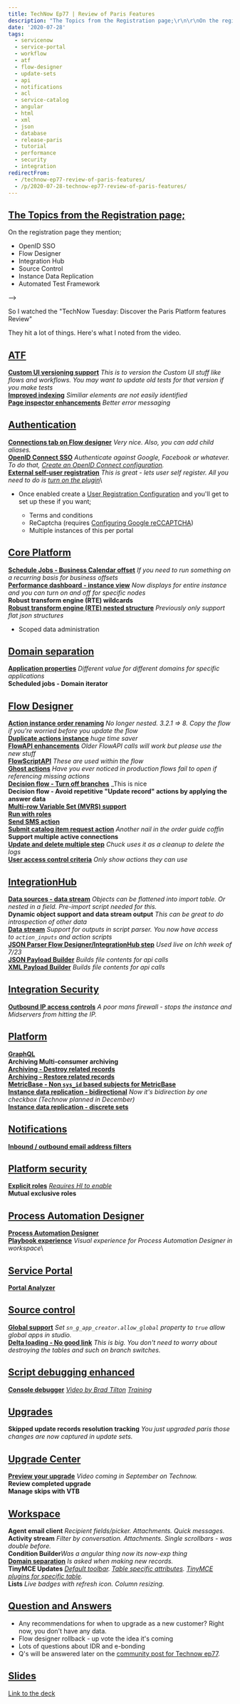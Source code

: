 ```yaml
---
title: TechNow Ep77 | Review of Paris Features
description: "The Topics from the Registration page;\r\n\r\nOn the registration page they mention;\r\n\r\n OpenID SSO\r\n Flow Designer\r\n Integration Hub\r\n Source Control\r\n Instance..."
date: '2020-07-28'
tags:
  - servicenow
  - service-portal
  - workflow
  - atf
  - flow-designer
  - update-sets
  - api
  - notifications
  - acl
  - service-catalog
  - angular
  - html
  - xml
  - json
  - database
  - release-paris
  - tutorial
  - performance
  - security
  - integration
redirectFrom:
  - /technow-ep77-review-of-paris-features/
  - /p/2020-07-28-technow-ep77-review-of-paris-features/
---
```


<!--StartFragment-->

## [The Topics from the Registration page;](https://jace.pro/post/2020-07-28-technow-ep77-paris-features/#the-topics-from-the-registration-page)

On the registration page they mention;

* OpenID SSO
* Flow Designer
* Integration Hub
* Source Control
* Instance Data Replication
* Automated Test Framework

<!-- External image no longer available: <!-- External image: ![](https://jace.pro/post/2020-07-28-technow-ep77-paris-features/register.png) --> -->

So I watched the "TechNow Tuesday: Discover the Paris Platform features Review"

They hit a lot of things. Here's what I noted from the video.

## [ATF](https://jace.pro/post/2020-07-28-technow-ep77-paris-features/#atf)

**[Custom UI versioning support](https://docs.servicenow.com/bundle/paris-application-development/page/administer/auto-test-framework/concept/custom-ui-test-steps.html#d1612322e757)** *This is to version the Custom UI stuff like flows and workflows. You may want to update old tests for that version if you make tests*\
**[Improved indexing](https://docs.servicenow.com/bundle/paris-application-development/page/administer/auto-test-framework/concept/atf-page-inspector.html#d1172595e127)** *Similiar elements are not easily identified*\
**[Page inspector enhancements](https://docs.servicenow.com/bundle/paris-application-development/page/administer/auto-test-framework/concept/atf-page-inspector.html#d1172595e127)** *Better error messaging*

## [Authentication](https://jace.pro/post/2020-07-28-technow-ep77-paris-features/#authentication)

**[Connections tab on Flow designer](https://docs.servicenow.com/bundle/paris-servicenow-platform/page/administer/integrationhub/concept/connections-dashboard.html)** *Very nice. Also, you can add child aliases.*\
**[OpenID Connect SSO](https://docs.servicenow.com/bundle/paris-platform-administration/page/integrate/single-sign-on/concept/OIDC-SSO-overview.html)** *Authenticate against Google, Facebook or whatever. To do that, [Create an OpenID Connect configuration](https://docs.servicenow.com/bundle/paris-platform-administration/page/integrate/single-sign-on/task/create-OIDC-configuration-SSO.html).*\
**[External self-user registration](https://docs.servicenow.com/bundle/paris-servicenow-platform/page/build/service-portal/task/enable-self-registration.html)** *This is great - lets user self register. All you need to do is [turn on the plugin](https://docs.servicenow.com/bundle/paris-platform-administration/page/integrate/authentication/concept/external-user-self-registration.html)*\

* Once enabled create a [User Registration Configuration](https://docs.servicenow.com/bundle/paris-platform-administration/page/integrate/authentication/task/external-user-configuration.html) and you'll get to set up these if you want;

  * Terms and conditions
  * ReCaptcha (requires [Configuring Google reCCAPTCHA](https://docs.servicenow.com/bundle/paris-platform-administration/page/integrate/authentication/task/configure-recaptcha-sp.html))
  * Multiple instances of this per portal

## [Core Platform](https://jace.pro/post/2020-07-28-technow-ep77-paris-features/#core-platform)

**[Schedule Jobs - Business Calendar offset](https://docs.servicenow.com/bundle/paris-platform-administration/page/administer/reference-pages/task/t_ScheduleAScriptExecution.html)** *If you need to run something on a recurring basis for business offsets*\
**[Performance dashboard - instance view](https://docs.servicenow.com/bundle/paris-platform-administration/page/administer/platform-performance/concept/instance-view.html)** *Now displays for entire instance and you can turn on and off for specific nodes*\
**Robust transform engine (RTE) wildcards**\
**[Robust transform engine (RTE) nested structure](https://docs.servicenow.com/bundle/paris-platform-administration/page/administer/import-sets/concept/robust-import-set-transformers.html)** *Previously only support flat json structures*

* Scoped data administration

## [Domain separation](https://jace.pro/post/2020-07-28-technow-ep77-paris-features/#domain-separation)

**[Application properties](https://docs.servicenow.com/bundle/paris-platform-administration/page/administer/company-and-domain-separation/concept/ds-application-properties.html)** *Different value for different domains for specific applications*\
**Scheduled jobs - Domain iterator**

## [Flow Designer](https://jace.pro/post/2020-07-28-technow-ep77-paris-features/#flow-designer)

**[Action instance order renaming](https://docs.servicenow.com/bundle/paris-servicenow-platform/page/administer/flow-designer/concept/flows.html#d1519792e190)** *No longer nested. 3.2.1 => 8. Copy the flow if you're worried before you update the flow*\
**[Duplicate actions instance](https://docs.servicenow.com/bundle/paris-servicenow-platform/page/administer/flow-designer/task/duplicate-action-subflow.html)** *huge time saver*\
**[FlowAPI enhancements](https://docs.servicenow.com/bundle/paris-application-development/page/app-store/dev_portal/API_reference/ScriptableFlowAPI/concept/ScriptableFlowAPI.html)** *Older FlowAPI calls will work but please use the new stuff*\
**[FlowScriptAPI](https://docs.servicenow.com/bundle/paris-application-development/page/app-store/dev_portal/API_reference/FlowScript/concept/FlowScriptAPI.html)** *These are used within the flow*\
**[Ghost actions](https://docs.servicenow.com/bundle/paris-servicenow-platform/page/administer/flow-designer/concept/flow-actions.html)** *Have you ever noticed in production flows fail to open if referencing missing actions*\
**[Decision flow - Turn off branches](https://docs.servicenow.com/bundle/paris-servicenow-platform/page/administer/flow-designer/concept/flow-logic-make-decision.html)** _This is nice\
**Decision flow - Avoid repetitive "Update record" actions by applying the answer data**\
**[Multi-row Variable Set (MVRS) support](https://docs.servicenow.com/bundle/paris-servicenow-platform/page/administer/flow-designer/reference/get-cat-variables-flow-designer.html)**\
**[Run with roles](https://docs.servicenow.com/bundle/paris-servicenow-platform/page/administer/flow-designer/task/create-flow-roles.html)**\
**[Send SMS action](https://docs.servicenow.com/bundle/paris-servicenow-platform/page/administer/flow-designer/reference/send-sms-action.html)**\
**[Submit catalog item request action](https://docs.servicenow.com/bundle/paris-servicenow-platform/page/administer/flow-designer/reference/submit-catalog-item-request-flow-designer.html)** *Another nail in the order guide coffin*\
**Support multiple active connections**\
**[Update and delete multiple step](https://docs.servicenow.com/bundle/paris-servicenow-platform/page/administer/flow-designer/reference/update-multiple-records-action-designer.html)** *Chuck uses it as a cleanup to delete the logs*\
**[User access control criteria](https://docs.servicenow.com/bundle/paris-servicenow-platform/page/administer/flow-designer/concept/content-filtering-flow-designer.html)** *Only show actions they can use*

## [IntegrationHub](https://jace.pro/post/2020-07-28-technow-ep77-paris-features/#integrationhub)

**[Data sources - data stream](https://docs.servicenow.com/bundle/paris-platform-administration/page/administer/import-sets/concept/data-stream-data-source.html)** *Objects can be flattened into import table. Or nested in a field. Pre-import script needed for this.*\
**Dynamic object support and data stream output** *This can be great to do introspection of other data*\
**[Data stream](https://docs.servicenow.com/bundle/paris-servicenow-platform/page/administer/integrationhub/concept/data-stream-actions.html)** *Support for outputs in script parser. You now have access to `action_inputs` and action scripts*\
**[JSON Parser Flow Designer/IntegrationHub step](https://docs.servicenow.com/bundle/paris-servicenow-platform/page/administer/flow-designer/reference/json-parser-step-action-designer.html)** *Used live on lchh week of 7/23*\
**[JSON Payload Builder](https://docs.servicenow.com/bundle/paris-application-development/page/app-store/dev_portal/API_reference/JSONStreamingBuilder/concept/JSONStreamingBuilderScopedAPI.html)** *Builds file contents for api calls*\
**[XML Payload Builder](https://docs.servicenow.com/bundle/paris-application-development/page/app-store/dev_portal/API_reference/XMLStreamingBuilder/concept/XMLStreamingBuilderScopedAPI.html)** *Builds file contents for api calls*

## [Integration Security](https://jace.pro/post/2020-07-28-technow-ep77-paris-features/#integration-security)

**[Outbound IP access controls](https://docs.servicenow.com/bundle/paris-platform-administration/page/administer/login/task/t_AccessControl.html)** *A poor mans firewall - stops the instance and Midservers from hitting the IP.*

## [Platform](https://jace.pro/post/2020-07-28-technow-ep77-paris-features/#platform)

**[GraphQL](https://docs.servicenow.com/bundle/paris-application-development/page/integrate/graphql/concept/scripted-graph-ql.html)**\
**Archiving Multi-consumer archiving**\
**[Archiving - Destroy related records](https://docs.servicenow.com/bundle/paris-platform-administration/page/administer/database-rotation/task/t_CreateADestructionRule.html)**\
**[Archiving - Restore related records](https://docs.servicenow.com/bundle/paris-platform-administration/page/administer/database-rotation/task/t_ViewArchivedData.html#t_RestoreArchivedData)**\
**[MetricBase - Non `sys_id` based subjects for MetricBase](https://docs.servicenow.com/bundle/paris-servicenow-platform/page/administer/metricbase/task/set-up-data-monitoring.html)**\
**[Instance data replication - bidirectional](https://docs.servicenow.com/bundle/paris-servicenow-platform/page/administer/instance-data-replication/concept/bidirectional-replication.html)** *Now it's bidirection by one checkbox (Technow planned in December)*\
**[Instance data replication - discrete sets](https://docs.servicenow.com/bundle/paris-servicenow-platform/page/administer/instance-data-replication/concept/discrete-producer-replication-sets.html)**

## [Notifications](https://jace.pro/post/2020-07-28-technow-ep77-paris-features/#notifications)

**[Inbound / outbound email address filters](https://docs.servicenow.com/bundle/paris-servicenow-platform/page/administer/notification/task/set-email-address-filters.html)**

## [Platform security](https://jace.pro/post/2020-07-28-technow-ep77-paris-features/#platform-security)

**[Explicit roles](https://docs.servicenow.com/bundle/paris-platform-administration/page/administer/contextual-security/concept/explicit-roles.html)** *[Requires HI to enable](https://docs.servicenow.com/bundle/paris-platform-administration/page/administer/security/reference/explicit-role-plugin.html)*\
**Mutual exclusive roles**

## [Process Automation Designer](https://jace.pro/post/2020-07-28-technow-ep77-paris-features/#process-automation-designer)

**[Process Automation Designer](https://docs.servicenow.com/bundle/paris-servicenow-platform/page/administer/process-automation-designer/concept/process-automation-designer.html)**\
**[Playbook experience](https://docs.servicenow.com/bundle/paris-servicenow-platform/page/administer/process-automation-designer/concept/process-automation-designer-lanes-activities.html)** *Visual experience for Process Automation Designer in workspace*\

## [Service Portal](https://jace.pro/post/2020-07-28-technow-ep77-paris-features/#service-portal)

**[Portal Analyzer](https://docs.servicenow.com/bundle/paris-servicenow-platform/page/build/service-portal/concept/portal-analyzer.html)**

## [Source control](https://jace.pro/post/2020-07-28-technow-ep77-paris-features/#source-control)

**[Global support](https://docs.servicenow.com/bundle/paris-application-development/page/build/applications/concept/manage_global_application_files.html)** *Set `sn_g_app_creator.allow_global` property to `true` allow global apps in studio.*\
**[Delta loading - No good link](https://docs.servicenow.com/search?q=Incremental+loading)** *This is big. You don't need to worry about destroying the tables and such on branch switches.*

## [Script debugging enhanced](https://jace.pro/post/2020-07-28-technow-ep77-paris-features/#script-debugging-enhanced)

**[Console debugger](https://docs.servicenow.com/bundle/paris-application-development/page/script/debugging/task/evaluate-expressions.html)** *[Video by Brad Tilton](https://www.youtube.com/watch?v=7gHQPk5hSXc) [Training](http://developer.servicenow.com/to.do?u=ScriptDebuggerTraining_Paris)*

## [Upgrades](https://jace.pro/post/2020-07-28-technow-ep77-paris-features/#upgrades)

**Skipped update records resolution tracking** *You just upgraded paris those changes are now captured in update sets.*

## [Upgrade Center](https://jace.pro/post/2020-07-28-technow-ep77-paris-features/#upgrade-center)

**[Preview your upgrade](https://docs.servicenow.com/bundle/paris-platform-administration/page/administer/upgrade-center/reference/uc-previewed-changes.html#d435143e37)** *Video coming in September on Technow.*\
**Review completed upgrade**\
**Manage skips with VTB**

## [Workspace](https://jace.pro/post/2020-07-28-technow-ep77-paris-features/#workspace)

**Agent email client** *Recipient fields/picker. Attachments. Quick messages.*\
**Activity stream** *Filter by conversation. Attachments. Single scrollbars - was double before.*\
**Condition Builder***Was a angular thing now its now-exp thing*\
**[Domain separation](https://docs.servicenow.com/bundle/paris-servicenow-platform/page/administer/workspace/concept/domain-selection.html)** *Is asked when making new records.*\
**TinyMCE Updates** *[Default toolbar](https://docs.servicenow.com/bundle/paris-platform-administration/page/administer/workspace/concept/tinymce.html#set-dictionary-attributes-workspace). [Table specific attributes](https://docs.servicenow.com/bundle/paris-platform-administration/page/administer/workspace/concept/tinymce.html#change-tinymce-toolbar-specific-table). [TinyMCE plugins for specific table](https://docs.servicenow.com/bundle/paris-platform-administration/page/administer/workspace/concept/tinymce.html#set-attributes-tinymce-dictionary).*\
**Lists** *Live badges with refresh icon. Column resizing.*

## [Question and Answers](https://jace.pro/post/2020-07-28-technow-ep77-paris-features/#question-and-answers)

* Any recommendations for when to upgrade as a new customer? Right now, you don't have any data.
* Flow designer rollback - up vote the idea it's coming
* Lots of questions about IDR and e-bonding
* Q's will be answered later on the [community post for Technow ep77](https://community.servicenow.com/community?id=community_blog&sys_id=130bff98db7dd090feb1a851ca9619cd).

## [Slides](https://jace.pro/post/2020-07-28-technow-ep77-paris-features/#slides)

[Link to the deck](https://jace.pro/post/2020-07-28-technow-ep77-paris-features/technowep77parisplatformfeatures202007151595891712984.pdf)

<!--EndFragment-->
